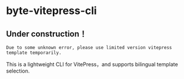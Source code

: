 # byte-vitepress-cli

## Under construction！

`Due to some unknown error, please use limited version vitepress template temporarily.`

This is a lightweight CLI for VitePress，and supports bilingual template selection.



